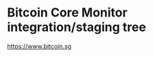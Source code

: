 Bitcoin Core Monitor integration/staging tree
=====================================

https://www.bitcoin.sg



